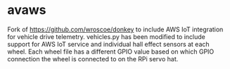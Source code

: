 # avaws
Fork of https://github.com/wroscoe/donkey to include AWS IoT integration for vehicle drive telemetry.
vehicles.py has been modified to include support for AWS IoT service and individual hall effect sensors at each wheel.
Each wheel file has a different GPIO value based on which GPIO connection the wheel is connected to on the RPi servo hat. 
